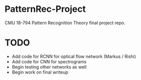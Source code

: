 # PatternRec-Project
CMU 18-794 Pattern Recognition Theory final project repo.

# TODO
- Add code for RCNN for optical flow network                                (Markus / Rishi)
- Add code for CNN for spectrograms
- Begin testing other networks as well
- Begin work on final writeup
